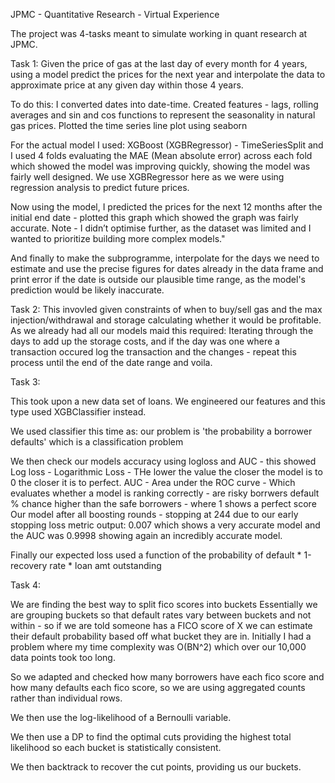 JPMC - Quantitative Research - Virtual Experience

The project was 4-tasks meant to simulate working in quant research at JPMC.


Task 1:
Given the price of gas at the last day of every month for 4 years, using a model predict the prices for the next year and interpolate the data to approximate price at any given day within those 4 years. 

To do this:
I converted dates into date-time.
Created features - lags, rolling averages and sin and cos functions to represent the seasonality in natural gas prices.
Plotted the time series line plot using seaborn

For the actual model I used:
XGBoost (XGBRegressor) - TimeSeriesSplit and I used 4 folds evaluating the MAE (Mean absolute error) across each fold which showed the model was improving quickly, showing the model was fairly well designed.
We use XGBRegressor here as we were using regression analysis to predict future prices.

Now using the model, I predicted the prices for the next 12 months after the initial end date - plotted this graph which showed the graph was fairly accurate.
Note - I didn’t optimise further, as the dataset was limited and I wanted to prioritize building more complex models."

And finally to make the subprogramme, interpolate for the days we need to estimate and use the precise figures for dates already in the data frame and print error if the date is outside our plausible time range, as the model's prediction would be likely inaccurate.


Task 2: 
This invovled given constraints of when to buy/sell gas and the max injection/withdrawal and storage calculating whether it would be profitable.
As we already had all our models maid this required: 
Iterating through the days to add up the storage costs, and if the day was one where a transaction occured log the transaction and the changes - repeat this process until the end of the date range and voila.


Task 3: 

This took upon a new data set of loans. 
We engineered our features and this type used XGBClassifier instead. 

We used classifier this time as: our problem is 'the probability a borrower defaults' which is a classification problem

We then check our models accuracy using logloss and AUC - this showed 
Log loss - Logarithmic Loss - THe lower the value the closer the model is to 0 the closer it is to perfect. 
AUC - Area under the ROC curve - Which evaluates whether a model is ranking correctly - are risky borrwers default % chance higher than the safe borrowers - where 1 shows a perfect score
Our model after all boosting rounds - stopping at 244 due to our early stopping loss metric output: 0.007 which shows a very accurate model and the AUC was 0.9998 showing again an incredibly accurate model.


Finally our expected loss used a function of the probability of default * 1-recovery rate * loan amt outstanding

Task 4: 

We are finding the best way to split fico scores into buckets
Essentially we are grouping buckets so that default rates vary between buckets and not within - so if we are told someone has a FICO score of X we can estimate their default probability based off what bucket they are in.
Initially I had a problem where my time complexity was O(BN^2) which over our 10,000 data points took too long. 

So we adapted and checked how many borrowers have each fico score and how many defaults each fico score, so we are using aggregated counts rather than individual rows.

We then use the log-likelihood of a Bernoulli variable. 

We then use a DP to find the optimal cuts providing the highest total likelihood so each bucket is statistically consistent. 

We then backtrack to recover the cut points, providing us our buckets.


